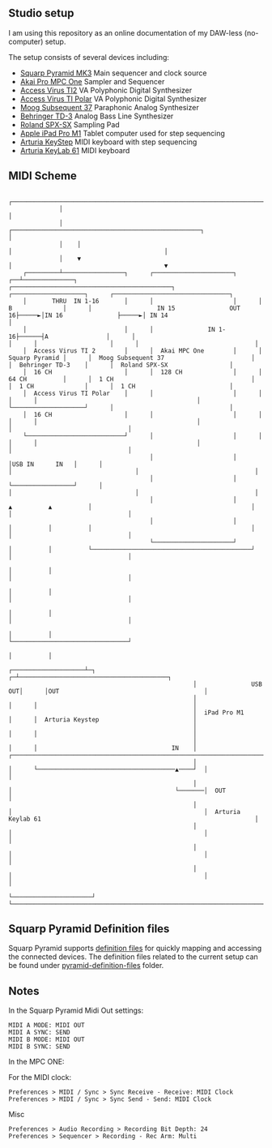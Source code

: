## Studio setup

I am using this repository as an online documentation of my DAW-less (no-computer) setup.

The setup consists of several devices including:

* [Squarp Pyramid MK3](https://squarp.net/pyramid/) Main sequencer and clock source
* [Akai Pro MPC One](https://www.akaipro.com/mpc-one) Sampler and Sequencer
* [Access Virus TI2](https://www.virus.info/virusti/overview) VA Polyphonic Digital Synthesizer
* [Access Virus TI Polar](https://www.virus.info/virusti/overview) VA Polyphonic Digital Synthesizer
* [Moog Subsequent 37](https://www.moogmusic.com/products/subsequent-37) Paraphonic Analog Synthesizer 
* [Behringer TD-3](https://www.behringer.com/product.html?modelCode=P0DTD) Analog Bass Line Synthesizer
* [Roland SPX-SX](https://www.roland.com/global/products/spd-sx/) Sampling Pad
* [Apple iPad Pro M1](https://www.apple.com/ipad-pro/) Tablet computer used for step sequencing
* [Arturia KeyStep](https://www.arturia.com/keystep/overview) MIDI keyboard with step sequencing
* [Arturia KeyLab 61](https://www.arturia.com/products/hybrid-synths/keylab61/overview) MIDI keyboard

## MIDI Scheme

                  ┌────────────────────────────────────────────────────────────────────────────────────────────────────┐
                  │                                                                                                    │
                  │    ┌────────────────────────────────────────────────────┐                                          │
                  │    │                                                    │                                          │
                  │    ▼                                                    │                                          ▼
        ┌─────────┴─────────────────┐      ┌──────────────────────┐      ┌──┴──────────────┐      ┌────────────────────────────────────────────┐      ┌────────────────────┐      ┌────────────────────────────────┐
        │       THRU  IN 1-16       │      │                      │      │  B              │      │                  IN 15               OUT 16├─────►│IN 16               ├─────►│ IN 14                          │
        │                           │      │               IN 1-16├──────┤A                │      │                                            │      │                    │      │                                │
        │  Access Virus TI 2        │      │  Akai MPC One        │      │  Squarp Pyramid │      │  Moog Subsequent 37                        │      │  Behringer TD-3    │      │  Roland SPX-SX                 │
        │  16 CH                    │      │  128 CH              │      │  64 CH          │      │  1 CH                                      │      │  1 CH              │      │  1 CH                          │
        │  Access Virus TI Polar    │      │                      │      │                 │      │                                            │      └────────────────────┘      │                                │
        │  16 CH                    │      │                      │      │                 │      │                                            │                                  │                                │
        └───────────────────────────┘      │                      │      │                 │      │                                            │                                  │                                │
                                           │                      │      │USB IN      IN   │      │                                            │                                  │                                │
                                           │                      │      └─────────────────┘      │                                            │                                  │                                │
                                           │                      │         ▲          ▲          │                                            │                                  │                                │
                                           │                      │         │          │          │                                            │                                  │                                │
                                           └──────────────────────┘         │          │          └────────────────────────────────────────────┘                                  │                                │
                                                                            │          │                                                                                          │                                │
                                                                            │          │                                                                                          │                                │
                                                                            │          │                                                                                          │                                │
                                                                            │          │                                                                                          └────────────────────────────────┘
                                                                            │          │
                                                       ┌────────────────────┴─┐      ┌─┴─────────────────────────────────────────┐
                                                       │               USB OUT│      │OUT                                        │
                                                       │                      │      │                                           │
                                                       │  iPad Pro M1         │      │  Arturia Keystep                          │
                                                       │                      │      │                                           │
                                                       │                      │      │                                     IN    │  ┌──────────────────────────────────────────────────────────────────────────────┐
                                                       │                      │      └──────────────────────────────────────▲────┘  │                                                                              │
                                                       │                      │                                             └───────│  OUT                                                                         │
                                                       │                      │                                                     │  Arturia Keylab 61                                                           │
                                                       │                      │                                                     │                                                                              │
                                                       │                      │                                                     │                                                                              │
                                                       │                      │                                                     │                                                                              │
                                                       └──────────────────────┘                                                     └──────────────────────────────────────────────────────────────────────────────┘


## Squarp Pyramid Definition files

Squarp Pyramid supports [definition files](https://squarp.net/pyramid/manual/definitionfiles/) for quickly mapping and accessing the connected devices. The definition files related to the current setup can be found under [pyramid-definition-files](https://github.com/o/studio-setup/tree/master/pyramid-definition-files) folder.

## Notes

In the Squarp Pyramid Midi Out settings:

	MIDI A MODE: MIDI OUT
	MIDI A SYNC: SEND
	MIDI B MODE: MIDI OUT
	MIDI B SYNC: SEND

In the MPC ONE:

For the MIDI clock:

	Preferences > MIDI / Sync > Sync Receive - Receive: MIDI Clock
	Preferences > MIDI / Sync > Sync Send - Send: MIDI Clock

Misc

	Preferences > Audio Recording > Recording Bit Depth: 24
	Preferences > Sequencer > Recording - Rec Arm: Multi
